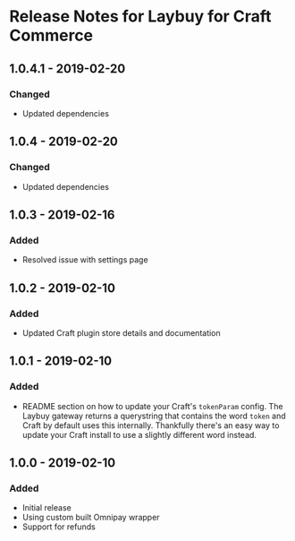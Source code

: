 # Release Notes for Laybuy for Craft Commerce

## 1.0.4.1 - 2019-02-20
### Changed
- Updated dependencies 

## 1.0.4 - 2019-02-20
### Changed
- Updated dependencies 

## 1.0.3 - 2019-02-16
### Added
- Resolved issue with settings page

## 1.0.2 - 2019-02-10
### Added
- Updated Craft plugin store details and documentation

## 1.0.1 - 2019-02-10
### Added
- README section on how to update your Craft's `tokenParam` config. The Laybuy gateway returns a querystring that contains the word `token` and Craft by default uses this internally. Thankfully there's an easy way to update your Craft install to use a slightly different word instead.

## 1.0.0 - 2019-02-10
### Added
- Initial release
- Using custom built Omnipay wrapper
- Support for refunds
